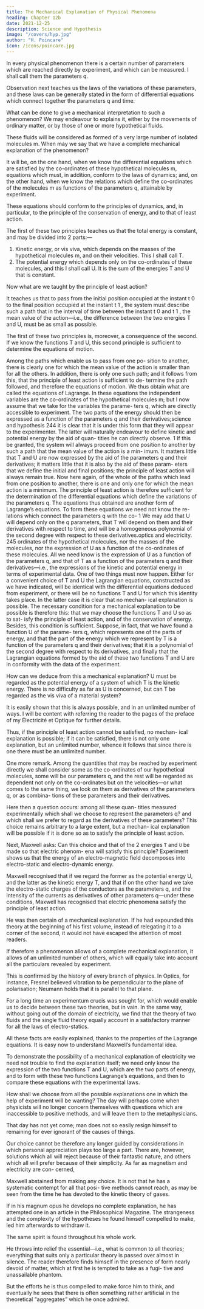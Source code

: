 ```yaml
---
title: The Mechanical Explanation of Physical Phenomena
heading: Chapter 12b
date: 2021-12-25
description: Science and Hypothesis
image: "/covers/hyp.jpg"
author: "H. Poincare"
icon: /icons/poincare.jpg
---
```




In every physical phenomenon there is a certain number of parameters which are reached directly by experiment, and which can be measured. I shall call them the parameters q. 

Observation next teaches us the laws of the variations of these parameters, and these laws can be generally stated in the form of differential equations which connect together the parameters q and time.

What can be done to give a mechanical interpretation to such a phenomenon? We may endeavour to explains it, either by the movements of ordinary matter, or by those of one or more hypothetical fluids. 

These fluids will be considered as formed of a very large number of isolated molecules m. When may we say that we have
a complete mechanical explanation of the phenomenon?

It will be, on the one hand, when we know the differential equations which are satisfied by the co-ordinates of
these hypothetical molecules m, equations which must, in addition, conform to the laws of dynamics; and, on
the other hand, when we know the relations which define the co-ordinates of the molecules m as functions of the
parameters q, attainable by experiment. 

These equations should conform to the principles of dynamics, and, in particular, to the principle of the conservation of energy, and to that of least action.

The first of these two principles teaches us that the total energy is constant, and may be divided into 2 parts:—

1. Kinetic energy, or vis viva, which depends on the masses of the hypothetical molecules m, and on their
velocities. This I shall call T. 
2. The potential energy which depends only on the co-ordinates of these molecules, and this I shall call U. It is the sum of the
energies T and U that is constant.

Now what are we taught by the principle of least action? 

It teaches us that to pass from the initial position occupied at the instant t 0 to the final position occupied at
the instant t 1 , the system must describe such a path that
in the interval of time between the instant t 0 and t 1 , the
mean value of the action—i.e., the difference between the
two energies T and U, must be as small as possible. 

The first of these two principles is, moreover, a consequence
of the second. If we know the functions T and U, this
second principle is sufficient to determine the equations
of motion.

Among the paths which enable us to pass from one po-
sition to another, there is clearly one for which the mean
value of the action is smaller than for all the others. In
addition, there is only one such path; and it follows from
this, that the principle of least action is sufficient to de-
termine the path followed, and therefore the equations of
motion. We thus obtain what are called the equations of
Lagrange. In these equations the independent variables
are the co-ordinates of the hypothetical molecules m; but
I now assume that we take for the variables the parame-
ters q, which are directly accessible to experiment.
The two parts of the energy should then be expressed
as a function of the parameters q and their derivatives;science and hypothesis
244
it is clear that it is under this form that they will appear
to the experimenter. The latter will naturally endeavour
to define kinetic and potential energy by the aid of quan-
tities he can directly observe. 1 If this be granted, the
system will always proceed from one position to another
by such a path that the mean value of the action is a min-
imum. It matters little that T and U are now expressed
by the aid of the parameters q and their derivatives; it
matters little that it is also by the aid of these param-
eters that we define the initial and final positions; the
principle of least action will always remain true.
Now here again, of the whole of the paths which lead
from one position to another, there is one and only one
for which the mean action is a minimum. The principle
of least action is therefore sufficient for the determination
of the differential equations which define the variations
of the parameters q. The equations thus obtained are
another form of Lagrange’s equations.
To form these equations we need not know the re-
lations which connect the parameters q with the co-
1
We may add that U will depend only on the q parameters,
that T will depend on them and their derivatives with respect to
time, and will be a homogeneous polynomial of the second degree
with respect to these derivatives.optics and electricity.
245
ordinates of the hypothetical molecules, nor the masses
of the molecules, nor the expression of U as a function
of the co-ordinates of these molecules. All we need know
is the expression of U as a function of the parameters q,
and that of T as a function of the parameters q and
their derivatives—i.e., the expressions of the kinetic and
potential energy in terms of experimental data.
One of two things must now happen. Either for a
convenient choice of T and U the Lagrangian equations,
constructed as we have indicated, will be identical with
the differential equations deduced from experiment, or
there will be no functions T and U for which this identity
takes place. In the latter case it is clear that no mechan-
ical explanation is possible. The necessary condition for
a mechanical explanation to be possible is therefore this:
that we may choose the functions T and U so as to sat-
isfy the principle of least action, and of the conservation
of energy. Besides, this condition is sufficient. Suppose,
in fact, that we have found a function U of the parame-
ters q, which represents one of the parts of energy, and
that the part of the energy which we represent by T is a
function of the parameters q and their derivatives; that
it is a polynomial of the second degree with respect to
its derivatives, and finally that the Lagrangian equations formed by the aid of these two functions T and U are
in conformity with the data of the experiment. 

How can we deduce from this a mechanical explanation? U must be regarded as the potential energy of a system of which
T is the kinetic energy. There is no difficulty as far as U is concerned, but can T be regarded as the vis viva of
a material system?

It is easily shown that this is always possible, and in an unlimited number of ways. I will be content with
referring the reader to the pages of the preface of my
Électricité et Optique for further details. 

Thus, if the principle of least action cannot be satisfied, no mechan-
ical explanation is possible; if it can be satisfied, there
is not only one explanation, but an unlimited number,
whence it follows that since there is one there must be
an unlimited number.

One more remark. Among the quantities that may
be reached by experiment directly we shall consider some
as the co-ordinates of our hypothetical molecules, some
will be our parameters q, and the rest will be regarded
as dependent not only on the co-ordinates but on the
velocities—or what comes to the same thing, we look on
them as derivatives of the parameters q, or as combina-
tions of these parameters and their derivatives.

Here then a question occurs: among all these quan-
tities measured experimentally which shall we choose to
represent the parameters q? and which shall we prefer
to regard as the derivatives of these parameters? This
choice remains arbitrary to a large extent, but a mechan-
ical explanation will be possible if it is done so as to
satisfy the principle of least action.

Next, Maxwell asks: Can this choice and that of the 2 energies `T` and `U` be made so that electric phenom-
ena will satisfy this principle? Experiment shows us that the energy of an electro-magnetic field decomposes
into electro-static and electro-dynamic energy. 

Maxwell recognised that if we regard the former as the potential energy U, and the latter as the kinetic energy T,
and that if on the other hand we take the electro-static charges of the conductors as the parameters q, and the
intensity of the currents as derivatives of other parameters q—under these conditions, Maxwell has recognised
that electric phenomena satisfy the principle of least action. 

He was then certain of a mechanical explanation. If he had expounded this theory at the beginning of his
first volume, instead of relegating it to a corner of the second, it would not have escaped the attention of most readers. 

If therefore a phenomenon allows of a complete mechanical explanation, it allows of an unlimited number of others, which will equally take into account all the particulars revealed by experiment. 

This is confirmed by the history of every branch of physics. In Optics, for
instance, Fresnel believed vibration to be perpendicular
to the plane of polarisation; Neumann holds that it is
parallel to that plane. 

For a long time an experimentum crucis was sought for, which would enable us to decide
between these two theories, but in vain. In the same way, without going out of the domain of electricity, we find that the theory of two fluids and the single fluid theory equally account in a satisfactory manner for all the laws of electro-statics. 

All these facts are easily explained, thanks to the properties of the Lagrange equations.
It is easy now to understand Maxwell’s fundamental
idea. 

To demonstrate the possibility of a mechanical explanation of electricity we need not trouble to find the
explanation itself; we need only know the expression of
the two functions T and U, which are the two parts of
energy, and to form with these two functions Lagrange’s
equations, and then to compare these equations with the
experimental laws.

How shall we choose from all the possible explanations one in which the help of experiment will be wanting? The day will perhaps come when physicists will no longer concern themselves with questions which are inaccessible to positive methods, and will leave them to the
metaphysicians. 

That day has not yet come; man does not so easily resign himself to remaining for ever ignorant
of the causes of things. 

Our choice cannot be therefore any longer guided by considerations in which personal
appreciation plays too large a part. There are, however,
solutions which all will reject because of their fantastic
nature, and others which all will prefer because of their
simplicity. As far as magnetism and electricity are con-
cerned, 

Maxwell abstained from making any choice. It is not that he has a systematic contempt for all that posi-
tive methods cannot reach, as may be seen from the time
he has devoted to the kinetic theory of gases. 

If in his magnum opus he develops no complete explanation, he has attempted one in an article in the
Philosophical Magazine. The strangeness and the complexity of the hypotheses he found himself compelled to
make, led him afterwards to withdraw it.

The same spirit is found throughout his whole work.

He throws into relief the essential—i.e., what is common to all theories; everything that suits only a particular theory is passed over almost in silence. The reader therefore  finds himself in the presence of form nearly devoid of matter, which at first he is tempted to take as a fugi-
tive and unassailable phantom. 

But the efforts he is thus compelled to make force him to think, and eventually he
sees that there is often something rather artificial in the
theoretical “aggregates” which he once admired.


